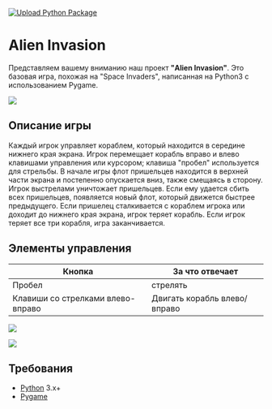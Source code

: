 [![Upload Python Package](https://github.com/Darya1488/ProjectOnPython/actions/workflows/python-publish.yml/badge.svg)](https://github.com/Darya1488/ProjectOnPython/actions/workflows/python-publish.yml)
# Alien Invasion
Представляем вашему вниманию наш проект __"Alien Invasion"__. Это базовая игра, похожая на "Space Invaders", написанная на Python3 с использованием Pygame.

![](https://github.com/Darya1488/ProjectOnPython/blob/main/alien_invasion.jpg)
## Описание игры
Каждый игрок управляет кораблем, который находится в середине нижнего края экрана. Игрок перемещает корабль вправо и влево клавишами управления или курсором; клавиша "пробел" используется для стрельбы. В начале игры флот пришельцев находится в верхней части экрана и постепенно опускается вниз, также смещаясь в сторону. Игрок выстрелами уничтожает пришельцев. Если ему удается сбить всех пришельцев, появляется новый флот, который движется быстрее предыдущего. Если пришелец сталкивается с кораблем игрока или доходит до нижнего края экрана, игрок теряет корабль. Если игрок теряет все три корабля, игра заканчивается.
## Элементы управления
| __Кнопка__ | __За что отвечает__ |
|------|------|
| Пробел | стрелять |
| Клавиши со стрелками влево-вправо | Двигать корабль влево/вправо |

![](https://github.com/Darya1488/ProjectOnPython/blob/main/left_right.gif)

![](https://github.com/Darya1488/ProjectOnPython/blob/main/shoot.gif)

## Требования
+ [Python](https://www.python.org/) 3.x+
+ [Pygame](https://www.pygame.org/)

